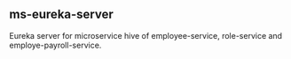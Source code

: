 ## ms-eureka-server

Eureka server for microservice hive of employee-service, role-service and employe-payroll-service. 
